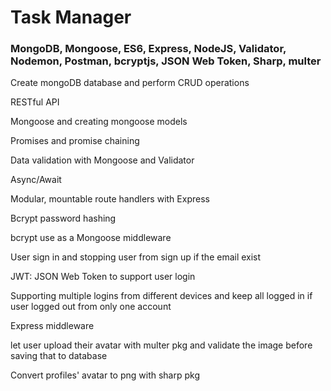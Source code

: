 <h1>Task Manager</h1>

<h3>MongoDB, Mongoose, ES6, Express, NodeJS, Validator, Nodemon, Postman, bcryptjs, JSON Web Token, Sharp, multer</h3>

<p>Create mongoDB database and perform CRUD operations</p>
<p>RESTful API</p>
<p>Mongoose and creating mongoose models</p>
<p>Promises and promise chaining</p>
<p>Data validation with Mongoose and Validator</p>
<p>Async/Await</p>
<p>Modular, mountable route handlers with Express</p>
<p>Bcrypt password hashing</p>
<p>bcrypt use as a Mongoose middleware</p>
<p>User sign in and stopping user from sign up if the email exist</p>
<p>JWT: JSON Web Token to support user login</p>
<p>Supporting multiple logins from different devices and keep all logged in if user logged out from only one account</p>
<p>Express middleware</p>
<p>let user upload their avatar with multer pkg and validate the image before saving that to database</p>
<p>Convert profiles' avatar to png with sharp pkg</p>
